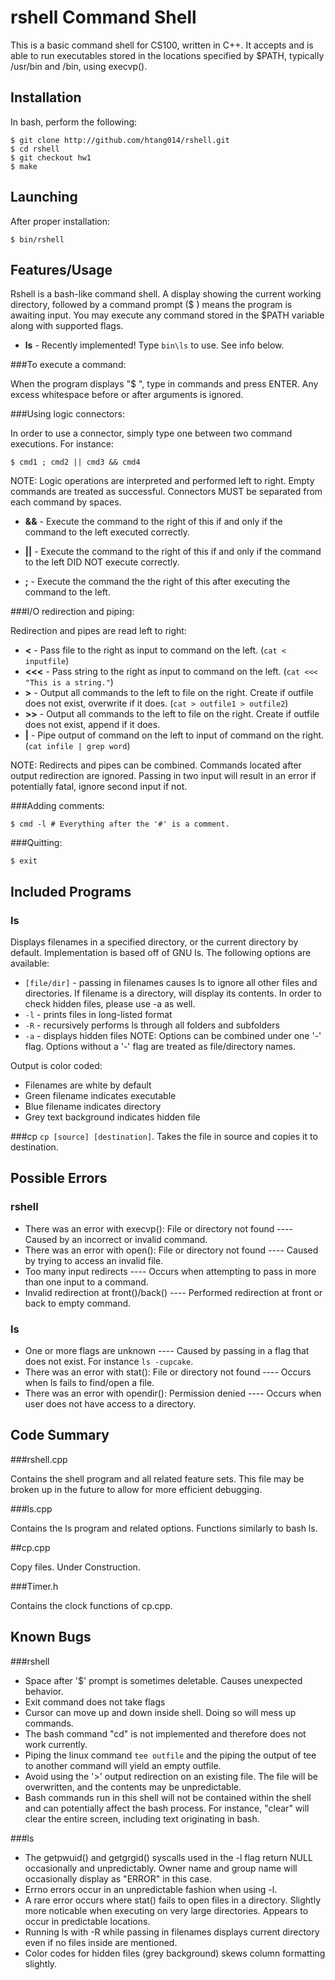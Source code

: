 # rshell Command Shell
This is a basic command shell for CS100, written in C++.  It accepts and is able to run executables stored in the locations specified by $PATH, typically /usr/bin and /bin, using execvp().

## Installation
In bash, perform the following:
```
$ git clone http://github.com/htang014/rshell.git
$ cd rshell
$ git checkout hw1
$ make

```
## Launching
After proper installation:
```
$ bin/rshell
```

## Features/Usage
Rshell is a bash-like command shell.  A display showing the current working directory, followed by a command prompt ($ ) means the program is awaiting input.  You may execute any command stored in the $PATH variable along with supported flags.

* **ls** - Recently implemented!  Type `bin\ls` to use. See info below.



###To execute a command:

When the program displays "$ ", type in commands and press ENTER.  Any excess whitespace before or after arguments is ignored.



###Using logic connectors:

In order to use a connector, simply type one between two command executions. For instance:
```
$ cmd1 ; cmd2 || cmd3 && cmd4
```

NOTE: Logic operations are interpreted and performed left to right. Empty commands are treated as successful.  Connectors MUST be separated from each command by spaces.

* **&&** - Execute the command to the right of this if and only if the command to the left executed correctly.

* **||** - Execute the command to the right of this if and only if the command to the left DID NOT execute correctly.

* **;** - Execute the command the the right of this after executing the command to the left.

###I/O redirection and piping:

Redirection and pipes are read left to right:

* **<** - Pass file to the right as input to command on the left. (``cat < inputfile``)
* **<<<** - Pass string to the right as input to command on the left. (``cat <<< "This is a string."``)
* **>** - Output all commands to the left to file on the right. Create if outfile does not exist, overwrite if it does.  (``cat > outfile1 > outfile2``)
* **>>** - Output all commands to the left to file on the right. Create if outfile does not exist, append if it does.
* **|** - Pipe output of command on the left to input of command on the right. (``cat infile | grep word``)

NOTE: Redirects and pipes can be combined.  Commands located after output redirection are ignored.  Passing in two input will result in an error if potentially fatal, ignore second input if not.

###Adding comments:

```
$ cmd -l # Everything after the '#' is a comment.
```

###Quitting:
```
$ exit
```

## Included Programs
### ls
Displays filenames in a specified directory, or the current directory by default.  Implementation is based off of GNU ls. The following options are available:
* `[file/dir]` - passing in filenames causes ls to ignore all other files and directories.  If filename is a directory, will display its contents.  In order to check hidden files, please use -a as well.
* `-l` - prints files in long-listed format
* `-R` - recursively performs ls through all folders and subfolders
* `-a` - displays hidden files
NOTE: Options can be combined under one '-' flag.  Options without a '-' flag are treated as file/directory names.

Output is color coded:
* Filenames are white by default
* Green filename indicates executable
* Blue filename indicates directory
* Grey text background indicates hidden file

###cp
``cp [source] [destination]``.  Takes the file in source and copies it to destination.


## Possible Errors

### rshell
* There was an error with execvp(): File or directory not found ---- Caused by an incorrect or invalid command.
* There was an error with open(): File or directory not found ---- Caused by trying to access an invalid file.
* Too many input redirects ---- Occurs when attempting to pass in more than one input to a command.
* Invalid redirection at front()/back() ---- Performed redirection at front or back to empty command.

### ls
* One or more flags are unknown ---- Caused by passing in a flag that does not exist.  For instance `ls -cupcake`.
* There was an error with stat(): File or directory not found ---- Occurs when ls fails to find/open a file.
* There was an error with opendir(): Permission denied ---- Occurs when user does not have access to a directory.

## Code Summary

###rshell.cpp

Contains the shell program and all related feature sets.  This file may be broken up in the future to allow for more efficient debugging.

###ls.cpp

Contains the ls program and related options.  Functions similarly to bash ls.

##cp.cpp

Copy files.  Under Construction.

###Timer.h

Contains the clock functions of cp.cpp.

## Known Bugs

###rshell
* Space after '$' prompt is sometimes deletable.  Causes unexpected behavior.
* Exit command does not take flags
* Cursor can move up and down inside shell.  Doing so will mess up commands.
* The bash command "cd" is not implemented and therefore does not work currently.
* Piping the linux command ``tee outfile`` and the piping the output of tee to another command will yield an empty outfile.
* Avoid using the '>' output redirection on an existing file.  The file will be overwritten, and the contents may be unpredictable.
* Bash commands run in this shell will not be contained within the shell and can potentially affect the bash process.  For instance, "clear" will clear the entire screen, including text originating in bash.

###ls
* The getpwuid() and getgrgid() syscalls used in the -l flag return NULL occasionally and unpredictably.  Owner name and group name will occasionally display as "ERROR" in this case.
* Errno errors occur in an unpredictable fashion when using -l.
* A rare error occurs where stat() fails to open files in a directory.  Slightly more noticable when executing on very large directories.  Appears to occur in predictable locations.
* Running ls with -R while passing in filenames displays current directory even if no files inside are mentioned.
* Color codes for hidden files (grey background) skews column formatting slightly.
